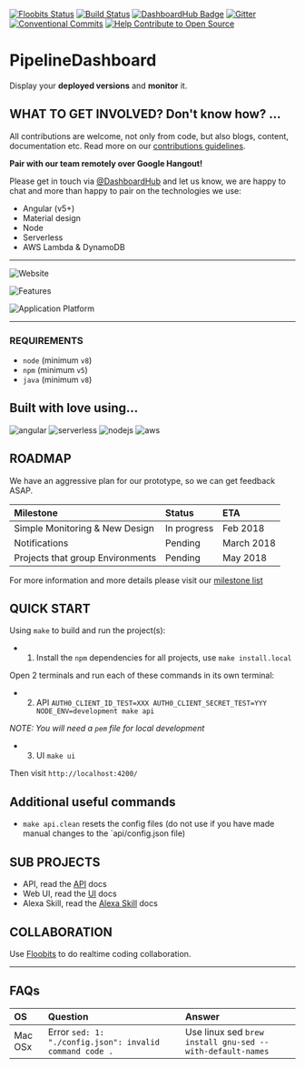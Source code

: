 [![Floobits Status](https://floobits.com/eddiejaoude/DashboardHub-PipelineDashboard.svg)](https://floobits.com/eddiejaoude/DashboardHub-PipelineDashboard/redirect)
[![Build Status](https://travis-ci.org/DashboardHub/PipelineDashboard.svg?branch=prototype-v0.8.0)](https://travis-ci.org/DashboardHub/PipelineDashboard)
[![DashboardHub Badge](https://img.shields.io/badge/DashboardHub-DashboardHub-orange.svg)](https://pipeline.dashboardhub.io/1fd1da50-ca3a-11e7-8e89-ddd24d528194/view)
[![Gitter](https://img.shields.io/gitter/room/nwjs/nw.js.svg)](https://gitter.im/DashboardHub/PipelineDashboard)
[![Conventional Commits](https://img.shields.io/badge/Conventional%20Commits-1.0.0-yellow.svg)](https://conventionalcommits.org)
[![Help Contribute to Open Source](https://www.codetriage.com/dashboardhub/pipelinedashboard/badges/users.svg)](https://www.codetriage.com/dashboardhub/pipelinedashboard)

# PipelineDashboard

Display your **deployed versions** and **monitor** it.

## WHAT TO GET INVOLVED? Don't know how? ...

All contributions are welcome, not only from code, but also blogs, content, documentation etc. Read more on our [contributions guidelines](.github/CONTRIBUTING.md).

**Pair with our team remotely over Google Hangout!**

Please get in touch via [@DashboardHub](https://twitter.com/DashboardHub) and let us know, we are happy to chat and more than happy to pair on the technologies we use:

- Angular (v5+)
- Material design
- Node
- Serverless
- AWS Lambda & DynamoDB

---

![Website](https://user-images.githubusercontent.com/624760/33978327-0ee1e370-e097-11e7-924c-670f76b562d3.png)

![Features](https://user-images.githubusercontent.com/624760/34434721-ef3fb3fe-ec7f-11e7-8c53-73263fb75c97.png)

![Application Platform](https://user-images.githubusercontent.com/624760/35721596-a96e186c-07ea-11e8-9c63-037802281ebb.png)

---

### REQUIREMENTS

- `node` (minimum `v8`)
- `npm` (minimum `v5`)
- `java` (minimum `v8`)

## Built with love using...

![angular](https://user-images.githubusercontent.com/624760/34513230-1e2ba5be-f05f-11e7-8cbf-c1b93415f4e5.png)
![serverless](https://user-images.githubusercontent.com/624760/34513225-1b46a506-f05f-11e7-9fa3-a6b6bc740d1a.png)
![nodejs](https://user-images.githubusercontent.com/624760/34513224-17d6ff74-f05f-11e7-8080-18f09f63a3f4.png)
![aws](https://user-images.githubusercontent.com/624760/35319340-4cb8b7b8-00d7-11e8-95f6-83c815d9138c.jpg)

## ROADMAP

We have an aggressive plan for our prototype, so we can get feedback ASAP.

| Milestone | Status | ETA |
| :--- | :--- | :-- |
| Simple Monitoring & New Design | In progress | Feb 2018 | 
| Notifications | Pending | March 2018 | 
| Projects that group Environments | Pending | May 2018 | 

For more information and more details please visit our [milestone list](https://github.com/DashboardHub/PipelineDashboard/milestones)

## QUICK START

Using `make` to build and run the project(s):

- 1. Install the `npm` dependencies for all projects, use `make install.local`

Open 2 terminals and run each of these commands in its own terminal:

- 2. API `AUTH0_CLIENT_ID_TEST=XXX AUTH0_CLIENT_SECRET_TEST=YYY NODE_ENV=development make api`

*NOTE: You will need a `pem` file for local development*

- 3. UI `make ui`

Then visit `http://localhost:4200/`

## Additional useful commands

- `make api.clean` resets the config files (do not use if you have made manual changes to the `api/config.json file)

## SUB PROJECTS

* API, read the [API](api/README.md) docs 
* Web UI, read the [UI](web/README.md) docs 
* Alexa Skill, read the [Alexa Skill](alexa/README.md) docs 

## COLLABORATION

Use [Floobits](https://floobits.com/eddiejaoude/DashboardHub-PipelineDashboard) to do realtime coding collaboration.

---

## FAQs

| OS | Question | Answer |
| :--- | :--- | :--- |
| Mac OSx | Error `sed: 1: "./config.json": invalid command code .` | Use linux sed `brew install gnu-sed --with-default-names` |
